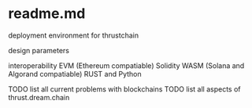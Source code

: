 # readme.md
deployment environment for thrustchain

design parameters

interoperability
EVM (Ethereum compatiable) Solidity
WASM (Solana and Algorand compatiable) RUST and Python

TODO list all current problems with blockchains
TODO list all aspects of thrust.dream.chain
